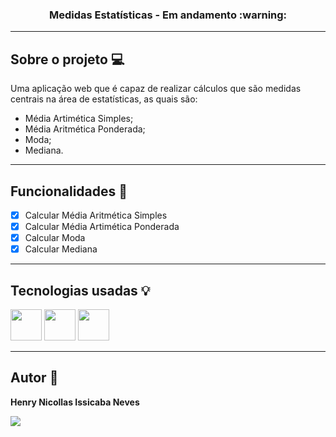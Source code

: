 <h3 align="center">Medidas Estatísticas - Em andamento :warning:</h3>

---

## Sobre o projeto :computer:

Uma aplicação web que é capaz de realizar cálculos que são medidas centrais na área de estatísticas, as quais são: 
 - Média Artimética Simples;
 - Média Aritmética Ponderada;
 - Moda;
 - Mediana.

---

## Funcionalidades :wrench:

- [x] Calcular Média Aritmética Simples
- [x] Calcular Média Artimética Ponderada
- [x] Calcular Moda
- [x] Calcular Mediana

---

## Tecnologias usadas :bulb:

<div display="flex" gap="16px">
  <img width="50px" height="50px" src="https://cdn.jsdelivr.net/gh/devicons/devicon@latest/icons/html5/html5-original.svg" />
  <img width="50px" height="50px" src="https://cdn.jsdelivr.net/gh/devicons/devicon@latest/icons/css3/css3-original.svg" />
  <img width="50px" height="50px" src="https://cdn.jsdelivr.net/gh/devicons/devicon@latest/icons/javascript/javascript-original.svg" />
</div>

---

## Autor :raising_hand:
<p><b>Henry Nicollas Issicaba Neves</b></p>
<div display="flex">
  <a href="https://www.linkedin.com/in/henry-nicollas-issicaba-neves-05a54024a?utm_source=share&utm_campaign=share_via&utm_content=profile&utm_medium=android_app"><img src="https://img.shields.io/badge/LinkedIn-0077B5?style=for-the-badge&logo=linkedin&logoColor=white"></a>
</div>

